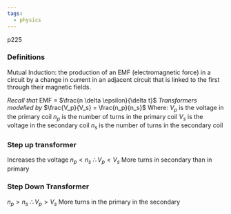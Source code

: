 ```yaml
---
tags:
  - physics
---
```


p225


### Definitions
Mutual Induction: the production of an EMF (electromagnetic force) in a circuit by a change in current in an adjacent circuit that is linked to the first through their magnetic fields. 


*Recall that*
EMF = $\frac{n \delta \epsilon}{\delta t}$
*Transformers modelled by*
$\frac{V_p}{V_s} = \frac{n_p}{n_s}$
Where:
$V_p$ is the voltage in the primary coil
$n_p$ is the number of turns in the primary coil
$V_s$ is the voltage in the secondary coil
$n_s$ is the number of turns in the secondary coil 


### Step up transformer
Increases the voltage 
$n_p < n_s$
$\therefore V_p < V_s$
More turns in secondary than in primary
### Step Down Transformer
$n_p > n_s$
$\therefore V_p  > V_s$
More turns in the primary in the secondary




